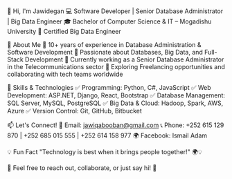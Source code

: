 👋 Hi, I'm Jawidegan
💻 Software Developer | Senior Database Administrator | Big Data Engineer
🎓 Bachelor of Computer Science & IT – Mogadishu University
📜 Certified Big Data Engineer

👀 About Me
🔹 10+ years of experience in Database Administration & Software Development
🔹 Passionate about Databases, Big Data, and Full-Stack Development
🔹 Currently working as a Senior Database Administrator in the Telecommunications sector
🔹 Exploring Freelancing opportunities and collaborating with tech teams worldwide

🚀 Skills & Technologies
✅ Programming: Python, C#, JavaScript
✅ Web Development: ASP.NET, Django, React, Bootstrap
✅ Database Management: SQL Server, MySQL, PostgreSQL
✅ Big Data & Cloud: Hadoop, Spark, AWS, Azure
✅ Version Control: Git, GitHub, Bitbucket

📫 Let's Connect!
📧 Email: jawiqabooban@gmail.com
📞 Phone: +252 615 129 870 | +252 685 015 555 | +252 614 158 977
🌍 Facebook: Ismail Adam

💡 Fun Fact
"Technology is best when it brings people together!" 🌍💡

💙 Feel free to reach out, collaborate, or just say hi! 🚀
<!---
Jawidegan/Jawidegan is a ✨ special ✨ repository because its `README.md` (this file) appears on your GitHub profile.
You can click the Preview link to take a look at your changes.
--->
